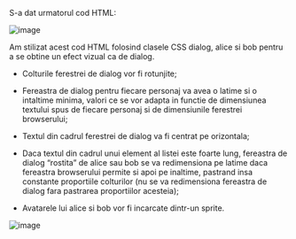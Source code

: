 S-a dat urmatorul cod HTML:

![image](https://github.com/cristianamihu/UBB_Computer-Science/assets/128689630/db29c38c-72ea-44d2-b318-08ff8e89fce9)


Am stilizat acest cod HTML folosind clasele CSS dialog, alice si bob pentru a se obtine un efect vizual ca de dialog.

- Colturile ferestrei de dialog vor fi rotunjite;

- Fereastra de dialog pentru fiecare personaj va avea o latime si o intaltime minima, valori ce se vor adapta in functie de dimensiunea textului spus de fiecare personaj si de dimensiunile ferestrei browserului;

- Textul din cadrul ferestrei de dialog va fi centrat pe orizontala;

- Daca textul din cadrul unui element al listei este foarte lung, fereastra de dialog “rostita” de alice sau bob se va redimensiona pe latime daca fereastra browserului permite si apoi pe inaltime, pastrand insa constante proportiile colturilor (nu se va redimensiona fereastra de dialog fara pastrarea proportiilor acesteia);

- Avatarele lui alice si bob vor fi incarcate dintr-un sprite.

![image](https://github.com/cristianamihu/UBB_Computer-Science/assets/128689630/bb0591f3-5b46-49e2-b272-b5dc61418702)

